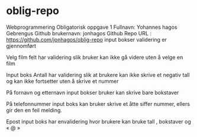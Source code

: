 # oblig-repo
Webprogrammering Obligatorisk oppgave 1
Fullnavn: Yohannes hagos Gebrengus 
Github brukernavn: jonhagos
Github Repo URL : https://github.com/jonhagos/oblig-repo
input bokser validering er gjennomført

Velg film felt har validering slik bruker kan ikke gå videre uten å velge en film

Input boks Antall har validering slik at brukere kan ikke skrive et negativ tall og kan ikke fortsetter uten å skrive et nummer

På fornavn og etternavn input bokser bruker kan skrive bare bokstaver

På telefonnummer input boks kan bruker skrive et åtte siffer nummer, ellers gir den en feil melding.

Epost input boks har envalidering hvor brukere kan bruke tall , bokstaver og « @ »
